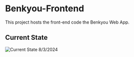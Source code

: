 # Benkyou-Frontend

This project hosts the front-end code the Benkyou Web App.

## Current State

![Current State 8/3/2024](https://github.com/ilaylow/benkyou-frontend/assets/45478832/8428137a-fa96-4187-b1a3-1c3dae34ba45)
